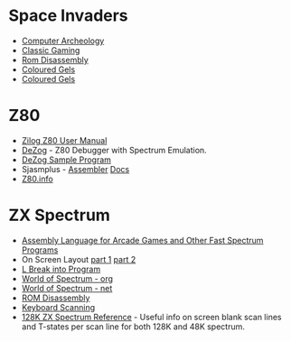 # Space Invaders

* [Computer Archeology](https://www.computerarcheology.com/Arcade/SpaceInvaders/)
* [Classic Gaming](http://www.classicgaming.cc/classics/space-invaders/)
* [Rom Disassembly](https://www.computerarcheology.com/Arcade/SpaceInvaders/Code.html)
* [Coloured Gels](https://tobiasvl.github.io/blog/space-invaders/)
* [Coloured Gels](https://www.phoenixarcade.com/products/space-invaders/space-invaders-deluxe-monitor-gel)


# Z80

* [Zilog Z80 User Manual](UserManual.pdf)
* [DeZog](https://github.com/maziac/DeZog) - Z80 Debugger with Spectrum Emulation.
* [DeZog Sample Program](https://github.com/maziac/z80-sample-program)
* Sjasmplus - [Assembler](https://github.com/z00m128/sjasmplus) [Docs](https://z00m128.github.io/sjasmplus/documentation.html)
* [Z80.info](http://www.z80.info/)

# ZX Spectrum

* [Assembly Language for Arcade Games and Other Fast Spectrum Programs](https://worldofspectrum.org/archive/books/pages/assembly-language-for-arcade-games-and-other-fast-spectrum-programs/1)
* On Screen Layout [part 1](https://www.overtakenbyevents.com/lets-talk-about-the-zx-specrum-screen-layout/) [part 2](https://www.overtakenbyevents.com/lets-talk-about-the-zx-specrum-screen-layout-part-two/)
* [L Break into Program](http://www.breakintoprogram.co.uk/hardware/computers/zx-spectrum)
* [World of Spectrum - org](https://worldofspectrum.org/)
* [World of Spectrum - net](https://worldofspectrum.net/)
* [ROM Disassembly](http://primrosebank.net/computers/zxspectrum/docs/CompleteSpectrumROMDisassemblyThe.pdf)
* [Keyboard Scanning](http://www.breakintoprogram.co.uk/hardware/computers/zx-spectrum/keyboard)
* [128K ZX Spectrum Reference](https://worldofspectrum.org/faq/reference/128kreference.htm) - Useful info on screen blank scan lines and T-states per scan line for both 128K and 48K spectrum.